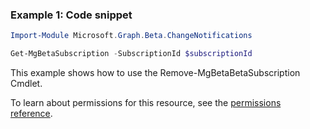 ### Example 1: Code snippet

```powershellImport-Module Microsoft.Graph.Beta.ChangeNotifications

Get-MgBetaSubscription -SubscriptionId $subscriptionId
```
This example shows how to use the Remove-MgBetaBetaSubscription Cmdlet.
To learn about permissions for this resource, see the [permissions reference](/graph/permissions-reference).

